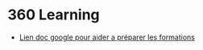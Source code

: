 # 360 Learning

- [Lien doc google pour aider a préparer les formations](https://docs.google.com/spreadsheets/d/1hSskpWnjCQNLx68S83eY-aEWG8Xw11-weexNqh1PsZs/edit?gid=1858388718#gid=1858388718)